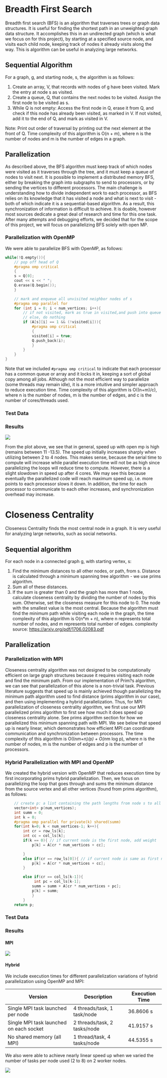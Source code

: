 # Breadth First Search

Breadth first search (BFS) is an algorithm that traverses trees or graph data structures. It is useful for finding the shortest path in an unweighted graph data structure. It accomplishes this in an undirected graph (which is what we focus on for this project), by starting at a specified source node, and visits each child node, keeping track of nodes it already visits along the way. This is algorithm can be useful in analyzing large networks. 

## Sequential Algorithm
For a graph, g, and starting node, s, the algorithm is as follows:
1.	Create an array, V, that records with nodes of g have been visited. Mark the entry at node s as visited.
2.	Create a queue, Q, that contains the next nodes to be visited. Assign the first node to be visited as s.
3.	While Q is not empty: Access the first node in Q, erase it from Q, and  check if this node has already been visited, as marked in V. If not visited, add it to the end of Q, and mark as visited in V.

Note: Print out order of traversal by printing out the next element at the front of Q. Time complexity of this algorithm is O(n + m), where n is the number of nodes and m is the number of edges in a graph.

## Parallelization

As described above, the BFS algorithm must keep track of which nodes were visited as it traverses through the tree, and it must keep a queue of nodes to visit next. It is possible to implement a distributed memory BFS, either by breaking the graph into subgraphs to send to processors, or by sending the vertices to different processors. The main challenge is understanding how to divide independent work to each processor, as BFS relies on its knowledge that it has visited a node and what is next to visit - both of which indicate it is a sequential-based algorithm. As a result, this synchronization of information is difficult to achieve. It is doable, however most sources dedicate a great deal of research and time for this one task. After many attempts and debugging efforts, we decided that for the scope of this project, we will focus on parallelizing BFS solely with open MP.

### Parallelization with OpenMP 
We were able to parallelize BFS with OpenMP, as follows:
```c++
while(!Q.empty()){
	// pop off head of Q
	#pragma omp critical
	{
	s = Q[0];
	cout << s << " ";
	Q.erase(Q.begin());
	}

	// mark and enqueue all unvisited neighbor nodes of s
	#pragma omp parallel for
	for (int i = 0; i < num_vertices; i++){
		// if not visited, mark as true in visited,and push into queue
		// else, do nothing
		if (A[s][i] == 1 && (!visited[i])){
			#pragma omp critical
			{
			visited[i] = true;
			Q.push_back(i);
			}
		}
	}
}
```
Note that we included ```#pragma omp critical``` to indicate that each processor has a common queue or array and it locks it in, keeping a sort of global copy among all jobs. Although not the most efficient way to parallelize (some threads may remain idle), it is a more intuitive and simpler approach to reduce execution time. Time complexity of this algorithm is O((n+m)/c), where n is the number of nodes, m is the number of edges, and c is the number of cores/threads used.

### Test Data


### Results 

![](BFS_CC/bfs_omp_su.png)

From the plot above, we see that in general, speed up with open mp is high (remains between 11 -13.5). The speed up initially increases sharply when utilizing between 2 to 4 nodes. This makes sense, because the serial time to compute will increase while parallel execution time will not be as high since parallelizing the loops will reduce time to compute. However, there is a slight slowdown in speed up after 4 cores. We may see this because eventually the parallelized code will reach maximum speed up, i.e. more points to each processor slows it down. In addition, the time for each processor to communicate to each other increases, and synchronization overhead may increase.

# Closeness Centrality

Closeness Centrality finds the most central node in a graph. It is very useful for analyzing large networks, such as social networks. 

## Sequential algorithm
For each node in a connected graph g, with starting vertex, s:
1.	Find the minimum distances to all other nodes, or path, from s. Distance is calculated through a minimum spanning tree algorithm - we use prims algorithm. 
2.	Sum all of these distances. 
3. 	If the sum is greater than 0 and the graph has more than 1 node, calculate closeness centrality by dividing the number of nodes by this sum. Otherwise, set the closeness measure for this node to 0. 
The node with the smallest value is the most central. Because the algorithm must find the minimum path while visiting each node in the graph, the time complexity of this algorithm is O(n*m + n), where n represents total number of nodes, and m represents total number of edges.
complexity source: https://arxiv.org/pdf/1706.02083.pdf

## Parallelization
### Parallelization with MPI
Closeness centrality algorithm was not designed to be computationally efficient on large graph structures because it requires visiting each node and find the minimum path. From our implementation of Prim?s algorithm, we can see that parallelization of this alone is a non-trivial task. Previous literature suggests that speed up is mainly achieved though parallelizing the minimum path algorithm used to find distance (prims algorithm in our case), and then using implementing a hybrid parallelization. Thus, for MPI parallelization of closeness centrality algorithm, we first use our MPI parallelized prims algorithm to first see how much it does speed up closeness centrality alone. See prims algorithm section for how we parallelized this minimum spanning path with MPI. We see below that speed up is nearly linear, which demonstrates how efficient MPI can coordinate communication and synchronization between processors. The time complexity of this algorithm is O((n*m+n)/p) + O(n*m log p), where n is the number of nodes, m is the number of edges and p is the number of processors.

### Hybrid Parallelization with MPI and OpenMP
We created the hybrid version with OpenMP that reduces execution time by first incorporating prims hybrid parallelization. Then, we focus on parallelizing the loop that goes through and sums the minimum distance from the source vertex and all other vertices (found from prims algorithm), as follows:

```c++
    // create p: a list containing the path lengths from node s to all other nodes
    vector<int> p(num_vertices);
    int summ = 0;
    int k = 0;
    #pragma omp parallel for private(k) shared(summ)
    for(int k=0; k < num_vertices-1; k++){
        int cr = row_ls[k];
        int cc = col_ls[k];
        if(k == 0){ // if current node is the first node, add weight
            p[k] = A[cr * num_vertices + cc];

        }
        else if(cr == row_ls[0]){ // if current node is same as first node, add weight
            p[k] = A[cr * num_vertices + cc];
        }

        else if(cr == col_ls[k-1]){ 
             int pc = col_ls[k-1];
            summ = summ + A[cr * num_vertices + pc];
            p[k] = summ;
            }
        }
    return p;
```

### Test Data


### Results

#### MPI
![](BFS_CC/cc_mpi_su.png)

#### Hybrid
We include execution times for different parallelization variations of hybrid parallelization using OpenMP and MPI:

| Version | Description | Execution Time |
|------------|----------------|-----------------------|
| Single MPI task launched per node | 4 threads/task, 1 task/node | 36.8606 s |
| Single MPI task launched on each socket | 2 threads/task, 2 tasks/node | 41.9157 s |
| No shared memory (all MPI) | 1 thread/task, 4 tasks/node | 44.5355 s |


We also were able to achieve nearly linear speed up when we varied the number of tasks per node used (2 to 8) on 2 worker nodes.

![](BFS_CC/cch_su.png)


